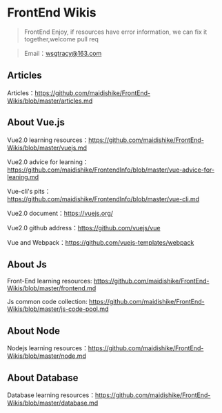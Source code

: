 # FrontEnd Wikis

> FrontEnd Enjoy, if resources have error information, we can fix it together,welcome pull req

> Email：wsgtracy@163.com

## Articles

Articles：https://github.com/maidishike/FrontEnd-Wikis/blob/master/articles.md

## About Vue.js

Vue2.0 learning resources：https://github.com/maidishike/FrontEnd-Wikis/blob/master/vuejs.md

Vue2.0 advice for learning：https://github.com/maidishike/FrontendInfo/blob/master/vue-advice-for-leaning.md

Vue-cli's pits：https://github.com/maidishike/FrontendInfo/blob/master/vue-cli.md

Vue2.0 document：https://vuejs.org/

Vue2.0 github address：https://github.com/vuejs/vue

Vue and Webpack：https://github.com/vuejs-templates/webpack

## About Js

Front-End learning resources: https://github.com/maidishike/FrontEnd-Wikis/blob/master/frontend.md

Js common code collection: https://github.com/maidishike/FrontEnd-Wikis/blob/master/js-code-pool.md

## About Node

Nodejs learning resources：https://github.com/maidishike/FrontEnd-Wikis/blob/master/node.md

## About Database

Database learning resources：https://github.com/maidishike/FrontEnd-Wikis/blob/master/database.md
